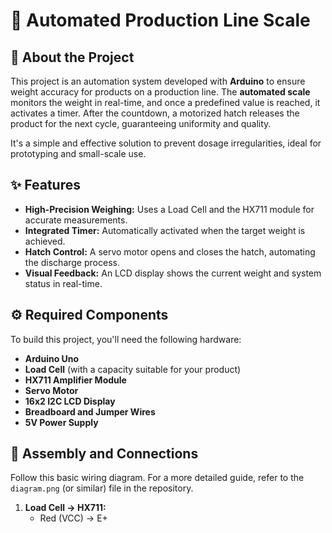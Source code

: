 # 🤖 Automated Production Line Scale

## 📜 About the Project

This project is an automation system developed with **Arduino** to ensure weight accuracy for products on a production line. The **automated scale** monitors the weight in real-time, and once a predefined value is reached, it activates a timer. After the countdown, a motorized hatch releases the product for the next cycle, guaranteeing uniformity and quality.

It's a simple and effective solution to prevent dosage irregularities, ideal for prototyping and small-scale use.

## ✨ Features

* **High-Precision Weighing:** Uses a Load Cell and the HX711 module for accurate measurements.
* **Integrated Timer:** Automatically activated when the target weight is achieved.
* **Hatch Control:** A servo motor opens and closes the hatch, automating the discharge process.
* **Visual Feedback:** An LCD display shows the current weight and system status in real-time.

## ⚙️ Required Components

To build this project, you'll need the following hardware:

* **Arduino Uno**
* **Load Cell** (with a capacity suitable for your product)
* **HX711 Amplifier Module**
* **Servo Motor**
* **16x2 I2C LCD Display**
* **Breadboard and Jumper Wires**
* **5V Power Supply**

## 🔌 Assembly and Connections

Follow this basic wiring diagram. For a more detailed guide, refer to the `diagram.png` (or similar) file in the repository.

1.  **Load Cell -> HX711:**
    * Red (VCC) -> E+
